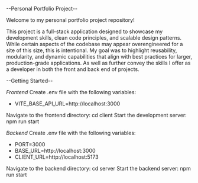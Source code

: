 --Personal Portfolio Project--

Welcome to my personal portfolio project repository!

This project is a full-stack application designed to showcase my development skills, clean code principles, and scalable design patterns. While certain aspects of the codebase may appear overengineered for a site of this size, this is intentional. My goal was to highlight reusability, modularity, and dynamic capabilities that align with best practices for larger, production-grade applications. As well as further convey the skills I offer as a developer in both the front and back end of projects.

--Getting Started--

*Frontend*
Create .env file with the following variables:
- VITE_BASE_API_URL=http://localhost:3000

Navigate to the frontend directory: cd client
Start the development server: npm run start

*Backend*
Create .env file with the following variables:
- PORT=3000
- BASE_URL=http://localhost:3000
- CLIENT_URL=http://localhost:5173

Navigate to the backend directory: cd server
Start the backend server: npm run start